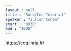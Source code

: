 ```yaml
---
layout : null
title : "Rocq/Coq Tutorial"
speaker : "Julien Cohen"
start : "0930"
end : "1000"
---
```

https://coq.inria.fr/